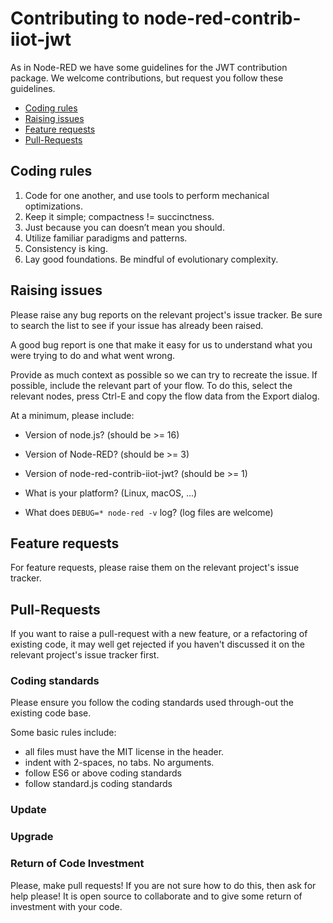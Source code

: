 # Contributing to node-red-contrib-iiot-jwt

As in Node-RED we have some guidelines for the JWT contribution package.
We welcome contributions, but request you follow these guidelines.

 - [Coding rules](#coding-rules)
 - [Raising issues](#raising-issues)
 - [Feature requests](#feature-requests)
 - [Pull-Requests](#pull-requests)

## Coding rules

1. Code for one another, and use tools to perform mechanical optimizations.
2. Keep it simple; compactness != succinctness.
3. Just because you can doesn’t mean you should.
4. Utilize familiar paradigms and patterns.
5. Consistency is king.
6. Lay good foundations. Be mindful of evolutionary complexity.

## Raising issues

Please raise any bug reports on the relevant project's issue tracker.
Be sure to search the list to see if your issue has already been raised.

A good bug report is one that make it easy for us to understand what you were
trying to do and what went wrong.

Provide as much context as possible so we can try to recreate the issue.
If possible, include the relevant part of your flow. To do this, select the
relevant nodes, press Ctrl-E and copy the flow data from the Export dialog.

At a minimum, please include:

 - Version of node.js? (should be >= 16)
 - Version of Node-RED? (should be >= 3)
 - Version of node-red-contrib-iiot-jwt? (should be >= 1)

 - What is your platform? (Linux, macOS, ...)
 - What does `DEBUG=* node-red -v` log? (log files are welcome)

## Feature requests

For feature requests, please raise them on the relevant project's issue tracker.

## Pull-Requests

If you want to raise a pull-request with a new feature, or a refactoring
of existing code, it may well get rejected if you haven't discussed it on the relevant project's issue tracker first.

### Coding standards

Please ensure you follow the coding standards used through-out the existing code base.

Some basic rules include:

 - all files must have the MIT license in the header.
 - indent with 2-spaces, no tabs. No arguments.
 - follow ES6 or above coding standards
 - follow standard.js coding standards

### Update

### Upgrade

### Return of Code Investment

Please, make pull requests!
If you are not sure how to do this, then ask for help please!
It is open source to collaborate and to give some return of investment with your code.


